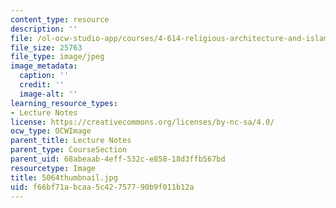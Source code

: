 ```yaml
---
content_type: resource
description: ''
file: /ol-ocw-studio-app/courses/4-614-religious-architecture-and-islamic-cultures-fall-2002/f66bf71abcaa5c42757790b9f011b12a_5064thumbnail.jpg
file_size: 25763
file_type: image/jpeg
image_metadata:
  caption: ''
  credit: ''
  image-alt: ''
learning_resource_types:
- Lecture Notes
license: https://creativecommons.org/licenses/by-nc-sa/4.0/
ocw_type: OCWImage
parent_title: Lecture Notes
parent_type: CourseSection
parent_uid: 68abeaab-4eff-532c-e858-18d3ffb567bd
resourcetype: Image
title: 5064thumbnail.jpg
uid: f66bf71a-bcaa-5c42-7577-90b9f011b12a
---
```

